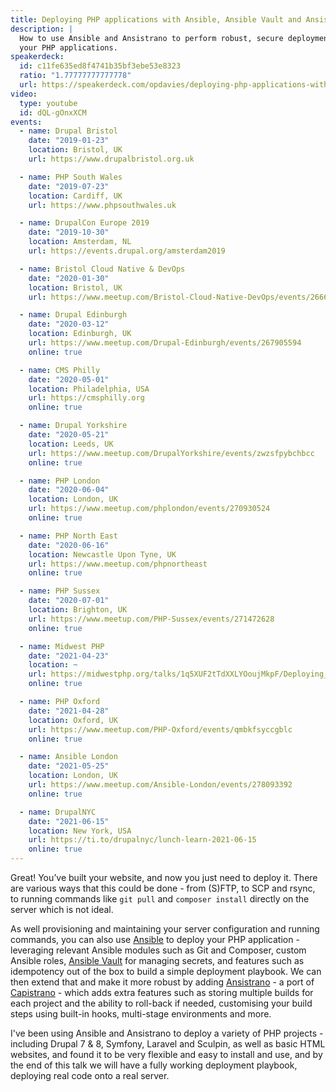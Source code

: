 ```yaml
---
title: Deploying PHP applications with Ansible, Ansible Vault and Ansistrano
description: |
  How to use Ansible and Ansistrano to perform robust, secure deployments of
  your PHP applications.
speakerdeck:
  id: c11fe635ed8f4741b35bf3ebe53e8323
  ratio: "1.77777777777778"
  url: https://speakerdeck.com/opdavies/deploying-php-applications-with-ansible-ansible-vault-and-ansistrano
video:
  type: youtube
  id: dQL-gOnxXCM
events:
  - name: Drupal Bristol
    date: "2019-01-23"
    location: Bristol, UK
    url: https://www.drupalbristol.org.uk

  - name: PHP South Wales
    date: "2019-07-23"
    location: Cardiff, UK
    url: https://www.phpsouthwales.uk

  - name: DrupalCon Europe 2019
    date: "2019-10-30"
    location: Amsterdam, NL
    url: https://events.drupal.org/amsterdam2019

  - name: Bristol Cloud Native & DevOps
    date: "2020-01-30"
    location: Bristol, UK
    url: https://www.meetup.com/Bristol-Cloud-Native-DevOps/events/266609627

  - name: Drupal Edinburgh
    date: "2020-03-12"
    location: Edinburgh, UK
    url: https://www.meetup.com/Drupal-Edinburgh/events/267905594
    online: true

  - name: CMS Philly
    date: "2020-05-01"
    location: Philadelphia, USA
    url: https://cmsphilly.org
    online: true

  - name: Drupal Yorkshire
    date: "2020-05-21"
    location: Leeds, UK
    url: https://www.meetup.com/DrupalYorkshire/events/zwzsfpybchbcc
    online: true

  - name: PHP London
    date: "2020-06-04"
    location: London, UK
    url: https://www.meetup.com/phplondon/events/270930524
    online: true

  - name: PHP North East
    date: "2020-06-16"
    location: Newcastle Upon Tyne, UK
    url: https://www.meetup.com/phpnortheast
    online: true

  - name: PHP Sussex
    date: "2020-07-01"
    location: Brighton, UK
    url: https://www.meetup.com/PHP-Sussex/events/271472628
    online: true

  - name: Midwest PHP
    date: "2021-04-23"
    location: ~
    url: https://midwestphp.org/talks/1q5XUF2tTdXXLYOoujMkpF/Deploying_PHP_applications_with_Ansible_Ansible_Vault_and_Ansistrano
    online: true

  - name: PHP Oxford
    date: "2021-04-28"
    location: Oxford, UK
    url: https://www.meetup.com/PHP-Oxford/events/qmbkfsyccgblc
    online: true

  - name: Ansible London
    date: "2021-05-25"
    location: London, UK
    url: https://www.meetup.com/Ansible-London/events/278093392
    online: true

  - name: DrupalNYC
    date: "2021-06-15"
    location: New York, USA
    url: https://ti.to/drupalnyc/lunch-learn-2021-06-15
    online: true
---
```


Great! You’ve built your website, and now you just need to deploy it. There are various ways that this could be done - from (S)FTP, to SCP and rsync, to running commands like `git pull` and `composer install` directly on the server which is not ideal.

As well provisioning and maintaining your server configuration and running commands, you can also use [Ansible](https://www.ansible.com) to deploy your PHP application - leveraging relevant Ansible modules such as Git and Composer, custom Ansible roles, [Ansible Vault](https://docs.ansible.com/ansible/latest/user_guide/vault.html) for managing secrets, and features such as idempotency out of the box to build a simple deployment playbook. We can then extend that and make it more robust by adding [Ansistrano](https://ansistrano.com) - a port of [Capistrano](https://capistranorb.com) - which adds extra features such as storing multiple builds for each project and the ability to roll-back if needed, customising your build steps using built-in hooks, multi-stage environments and more.

I've been using Ansible and Ansistrano to deploy a variety of PHP projects - including Drupal 7 & 8, Symfony, Laravel and Sculpin, as well as basic HTML websites, and found it to be very flexible and easy to install and use, and by the end of this talk we will have a fully working deployment playbook, deploying real code onto a real server.
